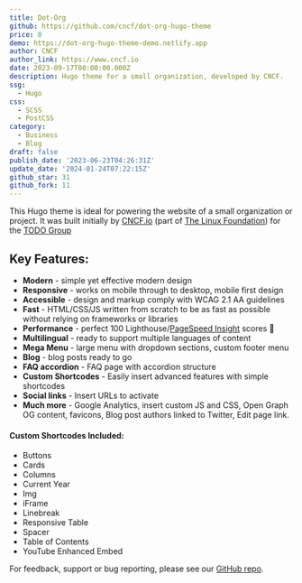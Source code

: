 ```yaml
---
title: Dot-Org
github: https://github.com/cncf/dot-org-hugo-theme
price: 0
demo: https://dot-org-hugo-theme-demo.netlify.app
author: CNCF
author_link: https://www.cncf.io
date: 2023-09-17T00:00:00.000Z
description: Hugo theme for a small organization, developed by CNCF.
ssg:
  - Hugo
css:
  - SCSS
  - PostCSS
category:
  - Business
  - Blog
draft: false
publish_date: '2023-06-23T04:26:31Z'
update_date: '2024-01-24T07:22:15Z'
github_star: 31
github_fork: 11
---
```


This Hugo theme is ideal for powering the website of a small organization or project. It was built initially by [CNCF.io](https://www.cncf.io) (part of [The Linux Foundation](https://www.linuxfoundation.org)) for the [TODO Group](https://todogroup.org)

## Key Features:

- **Modern** - simple yet effective modern design
- **Responsive** - works on mobile through to desktop, mobile first design
- **Accessible** - design and markup comply with WCAG 2.1 AA guidelines
- **Fast** - HTML/CSS/JS written from scratch to be as fast as possible without relying on frameworks or libraries
- **Performance** - perfect 100 Lighthouse/[PageSpeed Insight](https://pagespeed.web.dev/) scores :rocket: 
- **Multilingual** - ready to support multiple languages of content
- **Mega Menu** - large menu with dropdown sections, custom footer menu
- **Blog** - blog posts ready to go
- **FAQ accordion** - FAQ page with accordion structure
- **Custom Shortcodes** - Easily insert advanced features with simple shortcodes
- **Social links** - Insert URLs to activate
- **Much more** - Google Analytics, insert custom JS and CSS, Open Graph OG content, favicons, Blog post authors linked to Twitter, Edit page link.

#### Custom Shortcodes Included:

- Buttons
- Cards
- Columns
- Current Year
- Img
- iFrame
- Linebreak
- Responsive Table
- Spacer
- Table of Contents
- YouTube Enhanced Embed

For feedback, support or bug reporting, please see our [GitHub repo](https://github.com/cncf/dot-org-hugo-theme).
